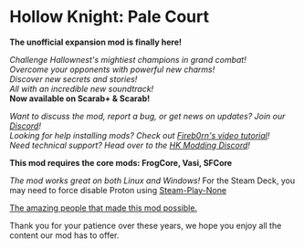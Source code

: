 
# Hollow Knight: Pale Court
**The unofficial expansion mod is finally here!**

*Challenge Hallownest's mightiest champions in grand combat!*  
*Overcome your opponents with powerful new charms!*  
*Discover new secrets and stories!*  
*All with an incredible new soundtrack!*  
**Now available on Scarab+ & Scarab!**

*Want to discuss the mod, report a bug, or get news on updates? Join our [Discord](https://discord.com/invite/n8wayV8RNV)!*  
*Looking for help installing mods? Check out [Fireb0rn's video tutorial](https://www.youtube.com/watch?v=z35cFvU0McQ)!*  
*Need technical support? Head over to the [HK Modding Discord](https://discord.gg/VDsg3HmWuB)!*  

**This mod requires the core mods: FrogCore, Vasi, SFCore**

*The mod works great on both Linux and Windows!*
For the Steam Deck, you may need to force disable Proton using [Steam-Play-None](https://github.com/Scrumplex/Steam-Play-None)

[The amazing people that made this mod possible.](https://docs.google.com/document/d/e/2PACX-1vS3wfVgRQJie-CmAERsXvK5qpVaPbYuYff0wl4ehI-VGDYrXZd00UhrV1aXuWikao8yXPrILmYS9FYX/pub)

Thank you for your patience over these years, we hope you enjoy all the content our mod has to offer.
